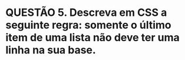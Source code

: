 # QUESTÃO 5. Descreva em CSS a seguinte regra: somente o último item de uma lista não deve ter uma linha na sua base.
